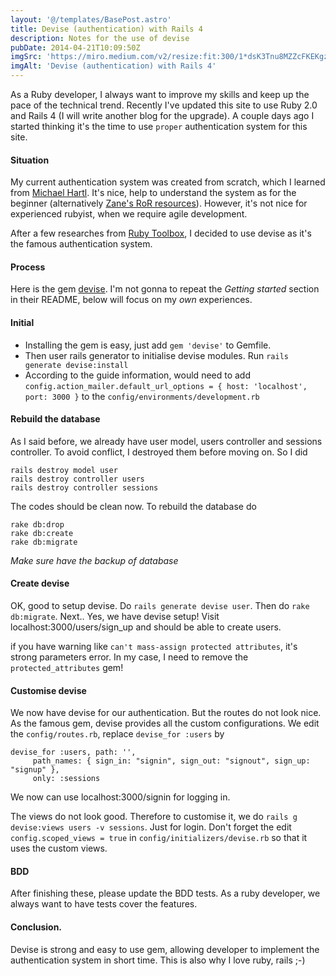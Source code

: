 ```yaml
---
layout: '@/templates/BasePost.astro'
title: Devise (authentication) with Rails 4
description: Notes for the use of devise
pubDate: 2014-04-21T10:09:50Z
imgSrc: 'https://miro.medium.com/v2/resize:fit:300/1*dsK3Tnu8MZZcFKEKgz0QCg.png'
imgAlt: 'Devise (authentication) with Rails 4'
---
```

As a Ruby developer, I always want to improve my skills and keep up the pace of the technical trend. Recently I've updated this site to use Ruby 2.0 and Rails 4 (I will write another blog for the upgrade). A couple days ago I started thinking it's the time to use `proper` authentication system for this site. 

#### Situation
My current authentication system was created from scratch, which I learned from [Michael Hartl](https://www.railstutorial.org/book). It's nice, help to understand the system as for the beginner (alternatively [Zane's RoR resources](http://www.whoishostingthis.com/resources/ruby-on-rails/)). However, it's not nice for experienced rubyist, when we require agile development.

After a few researches from [Ruby Toolbox](https://www.ruby-toolbox.com/categories/rails_authentication), I decided to use devise as it's the famous authentication system.

#### Process
Here is the gem [devise](https://github.com/plataformatec/devise). I'm not gonna to repeat the *Getting started* section in their README, below will focus on my *own* experiences.

#### Initial
- Installing the gem is easy, just add `gem 'devise'` to Gemfile. 
- Then user rails generator to initialise devise modules. Run `rails generate devise:install`
- According to the guide information, would need to add `config.action_mailer.default_url_options = { host: 'localhost', port: 3000 }` to the `config/environments/development.rb`

#### Rebuild the database
As I said before, we already have user model, users controller and sessions controller. To avoid conflict, I destroyed them before moving on. So I did

```
rails destroy model user
rails destroy controller users
rails destroy controller sessions
```

The codes should be clean now. To rebuild the database do

```
rake db:drop
rake db:create
rake db:migrate
```

*Make sure have the backup of database*

#### Create devise
OK, good to setup devise. Do `rails generate devise user`.  Then do `rake db:migrate`. Next.. Yes, we have devise setup! Visit localhost:3000/users/sign_up and should be able to create users.

if you have warning like `can't mass-assign protected attributes`, it's strong parameters error. In my case, I need to remove the `protected_attributes` gem!

#### Customise devise
We now have devise for our authentication. But the routes do not look nice. As the famous gem, devise provides all the custom configurations. We edit the `config/routes.rb`, replace `devise_for :users` by

```
devise_for :users, path: '', 
     path_names: { sign_in: "signin", sign_out: "signout", sign_up: "signup" }, 
     only: :sessions
```

We now can use localhost:3000/signin for logging in.

The views do not look good. Therefore to customise it, we do `rails g devise:views users -v sessions`. Just for login. Don't forget the edit `config.scoped_views = true` in `config/initializers/devise.rb` so that it uses the custom views.

#### BDD
After finishing these, please update the BDD tests. As a ruby developer, we always want to have tests cover the features.

#### Conclusion.
Devise is strong and easy to use gem, allowing developer to implement the authentication system in short time. This is also why I love ruby, rails ;-)
